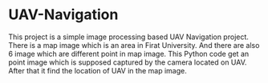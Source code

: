 # UAV-Navigation
This project is a simple image processing based UAV Navigation project. There is a map image which is an area in Firat University.
And there are also 6 image which are different point in map image. 
This Python code get an point image which is supposed captured by the camera located on UAV. After that it find the location of UAV in the map image.
